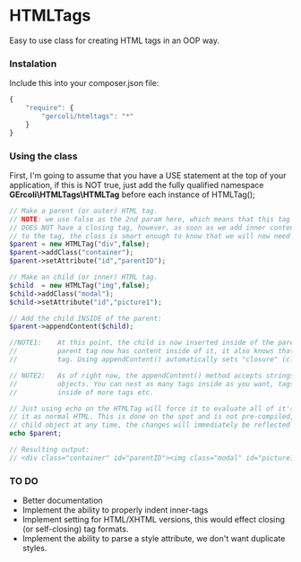 # HTMLTags #
Easy to use class for creating HTML tags in an OOP way.

### Instalation ###

Include this into your composer.json file:
```javascript
{
    "require": {
        "gercoli/htmltags": "*"
    }
}
```

### Using the class ###

First, I'm going to assume that you have a USE statement at the top of your application,
if this is NOT true, just add the fully qualified namespace **GErcoli\HTMLTags\HTMLTag**
before each instance of HTMLTag();

```PHP
// Make a parent (or outer) HTML tag.
// NOTE: we use false as the 2nd param here, which means that this tag
// DOES NOT have a closing tag, however, as soon as we add inner content
// to the tag, the class is smart enough to know that we will now need a </div>
$parent = new HTMLTag("div",false);
$parent->addClass("container");
$parent->setAttribute("id","parentID");

// Make an child (or inner) HTML tag.
$child  = new HTMLTag("img",false);
$child->addClass("modal");
$child->setAttribute("id","picture1");

// Add the child INSIDE of the parent:
$parent->appendContent($child);

//NOTE1:    At this point, the child is now inserted inside of the parent tag, and since the 
//          parent tag now has content inside of it, it also knows that it will need a closing
//          tag. Using appendContent() automatically sets "closure" (closing tag) to true.

// NOTE2:   As of right now, the appendContent() method accepts strings and other HTMLTag
//          objects. You can nest as many tags inside as you want, tags inside of tags
//          inside of more tags etc.

// Just using echo on the HTMLTag will force it to evaluate all of it's properties and present
// it as normal HTML. This is done on the spot and is not pre-compiled, meaning if you change a
// child object at any time, the changes will immediately be reflected when you use echo next.
echo $parent;

// Resulting output:
// <div class="container" id="parentID"><img class="modal" id="picture1"></div>
```

### TO DO ###
- Better documentation
- Implement the ability to properly indent inner-tags
- Implement setting for HTML/XHTML versions, this would effect closing (or self-closing) tag formats.
- Implement the ability to parse a style attribute, we don't want duplicate styles.